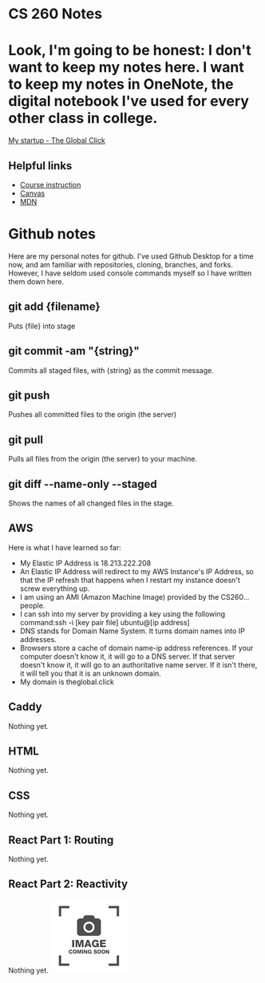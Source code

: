 # CS 260 Notes
# Look, I'm going to be honest: I don't want to keep my notes here. I want to keep my notes in OneNote, the digital notebook I've used for every other class in college. 
[My startup - The Global Click](https://startup.theglobal.click)

## Helpful links

- [Course instruction](https://github.com/webprogramming260)
- [Canvas](https://byu.instructure.com)
- [MDN](https://developer.mozilla.org)

# Github notes
Here are my personal notes for github. I've used Github Desktop for a time now, and am familiar with repositories, cloning, branches, and forks. However, I have seldom used console commands myself so I have written them down here.

## git add {filename}
Puts {file} into stage

## git commit -am "{string}"
Commits all staged files, with {string} as the commit message.

## git push
Pushes all committed files to the origin (the server)

## git pull
Pulls all files from the origin (the server) to your machine.

## git diff --name-only --staged
Shows the names of all changed files in the stage.

## AWS
Here is what I have learned so far:
* My Elastic IP Address is 18.213.222.208
* An Elastic IP Address will redirect to my AWS Instance's IP Address, so that the IP refresh that happens when I restart my instance doesn't screw everything up.
* I am using an AMI (Amazon Machine Image) provided by the CS260... people.
* I can ssh into my server by providing a key using the following command:ssh -i [key pair file] ubuntu@[ip address]
* DNS stands for Domain Name System. It turns domain names into IP addresses.
* Browsers store a cache of domain name-ip address references. If your computer doesn't know it, it will go to a DNS server. If that server doesn't know it, it will go to an authoritative name server. If it isn't there, it will tell you that it is an unknown domain.
* My domain is theglobal.click
## Caddy
Nothing yet.
## HTML
Nothing yet.
## CSS
Nothing yet.
## React Part 1: Routing
Nothing yet.
## React Part 2: Reactivity
Nothing yet.
![Alt Text](public/placeholder.png "Optional Title Text")
